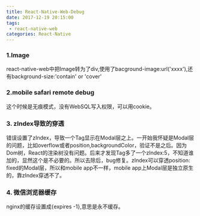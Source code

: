 ```yaml
---
title: React-Native-Web-Debug
date: 2017-12-19 20:15:00
tags:
 - react-native-web
categories: React-Native
---
```


### 1.Image
react-native-web中把Image转为了div,使用了bacground-image:url('xxxx'),还有background-size:'contain' or 'cover'

### 2.mobile safari remote debug
这个时候是无痕模式，没有WebSQL写入权限，可以用cookie。

### 3. zIndex导致的穿透
错误设置了zIndex，导致一个Tag显示在Modal层之上。一开始我怀疑是Modal层的问题，比如overflow或者position,backgroundColor，验证不是之后。因为Dom树，React的渲染树没有问题。后来才发现Tag多了一个zIndex:5，不知道谁加的，显然这个是不必要的。所以去除后，bug修复。zIndex可以穿透position: fixed的Modal层，所以和mobile app不一样，mobile app上Modal层是独立原生的，靠zIndex穿透不了。

### 4. 微信浏览器缓存
nginx的缓存设置成{expires -1},意思是永不缓存。
